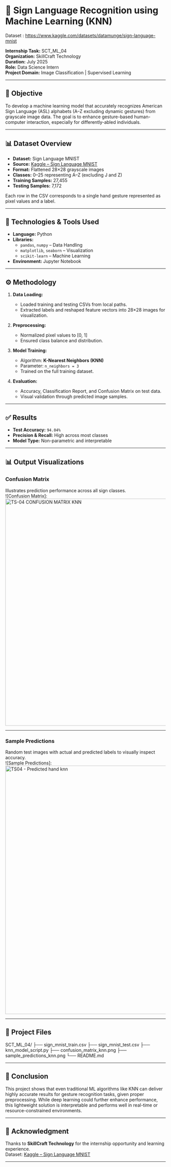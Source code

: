 # 🧠 Sign Language Recognition using Machine Learning (KNN)
Dataset : https://www.kaggle.com/datasets/datamunge/sign-language-mnist

**Internship Task:** SCT_ML_04  
**Organization:** SkillCraft Technology  
**Duration:** July 2025  
**Role:** Data Science Intern  
**Project Domain:** Image Classification | Supervised Learning  

---

## 📌 Objective

To develop a machine learning model that accurately recognizes American Sign Language (ASL) alphabets (A–Z excluding dynamic gestures) from grayscale image data. The goal is to enhance gesture-based human-computer interaction, especially for differently-abled individuals.

---

## 📊 Dataset Overview

- **Dataset:** Sign Language MNIST  
- **Source:** [Kaggle – Sign Language MNIST](https://www.kaggle.com/datasets/datamunge/sign-language-mnist)  
- **Format:** Flattened 28×28 grayscale images  
- **Classes:** 0–25 representing A–Z (excluding J and Z)  
- **Training Samples:** 27,455  
- **Testing Samples:** 7,172  

Each row in the CSV corresponds to a single hand gesture represented as pixel values and a label.

---

## 🧰 Technologies & Tools Used

- **Language:** Python  
- **Libraries:**  
  - `pandas`, `numpy` – Data Handling  
  - `matplotlib`, `seaborn` – Visualization  
  - `scikit-learn` – Machine Learning  
- **Environment:** Jupyter Notebook

---

## ⚙️ Methodology

1. **Data Loading:**  
   - Loaded training and testing CSVs from local paths.  
   - Extracted labels and reshaped feature vectors into 28×28 images for visualization.

2. **Preprocessing:**  
   - Normalized pixel values to [0, 1]  
   - Ensured class balance and distribution.

3. **Model Training:**  
   - Algorithm: **K-Nearest Neighbors (KNN)**  
   - Parameter: `n_neighbors = 3`  
   - Trained on the full training dataset.

4. **Evaluation:**  
   - Accuracy, Classification Report, and Confusion Matrix on test data.  
   - Visual validation through predicted image samples.

---

## ✅ Results

- **Test Accuracy:** `94.04%`  
- **Precision & Recall:** High across most classes  
- **Model Type:** Non-parametric and interpretable  

---

## 📊 Output Visualizations

### Confusion Matrix  
Illustrates prediction performance across all sign classes.  
![Confusion Matrix]: <img width="915" height="710" alt="TS-04 CONFUSION MATRIX KNN" src="https://github.com/user-attachments/assets/60843bb4-d157-4408-9524-8012e02373a6" />


---

### Sample Predictions  
Random test images with actual and predicted labels to visually inspect accuracy.  
![Sample Predictions]: <img width="823" height="777" alt="TS04 - Predicted hand knn" src="https://github.com/user-attachments/assets/378d9402-5da0-4cac-a1f6-b81c67669fce" />




---

## 📁 Project Files

SCT_ML_04/
├── sign_mnist_train.csv
├── sign_mnist_test.csv
├── knn_model_script.py
├── confusion_matrix_knn.png
├── sample_predictions_knn.png
└── README.md

---

## 📌 Conclusion

This project shows that even traditional ML algorithms like KNN can deliver highly accurate results for gesture recognition tasks, given proper preprocessing. While deep learning could further enhance performance, this lightweight solution is interpretable and performs well in real-time or resource-constrained environments.

---

## 🙏 Acknowledgment

Thanks to **SkillCraft Technology** for the internship opportunity and learning experience.  
Dataset: [Kaggle – Sign Language MNIST](https://www.kaggle.com/datasets/datamunge/sign-language-mnist)

---
